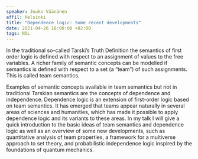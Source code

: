 ```yaml
---
speaker: Jouko Väänänen
affil: Helsinki
title: "Dependence logic: Some recent developments"
date: 2021-04-26 16:00:00 +02:00
tags: NOL
---
```

In the traditional so-called Tarski’s Truth Definition the semantics of first order logic is defined with respect to an assignment of values to the free variables.
A richer family of semantic concepts can be modelled if semantics is defined with respect to a set (a “team”) of such assignments.
This is called team semantics.
<!--more-->
Examples of semantic concepts available in team semantics but not in traditional Tarskian semantics are the concepts of dependence and independence.
Dependence logic is an extension of first-order logic based on team semantics.
It has emerged that teams appear naturally in several areas of sciences and humanities, which has made it possible to apply dependence logic and its variants to these areas.
In my talk I will give a quick introduction to the basic ideas of team semantics and dependence logic as well as an overview of some new developments, such as quantitative analysis of team properties, a framework for a multiverse approach to set theory, and probabilistic independence logic inspired by the foundations of quantum mechanics.
